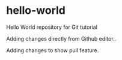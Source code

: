 # hello-world
Hello World repository for Git tutorial

Adding changes directly from Github editor..

Adding changes to show pull feature.
